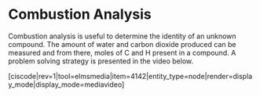 <div style="float:right;margin:auto"><ebook-button title="Combustion Analysis" link="https://genchem.science.psu.edu/15-5-example-calculations"></ebook-button></div>



# Combustion Analysis

Combustion analysis is useful to determine the identity of an unknown compound.  The amount of water and carbon dioxide produced can be measured and from there, moles of C and H present in a compound.
A problem solving strategy is presented in the video below.

[ciscode|rev=1|tool=elmsmedia|item=4142|entity_type=node|render=display_mode|display_mode=mediavideo]
